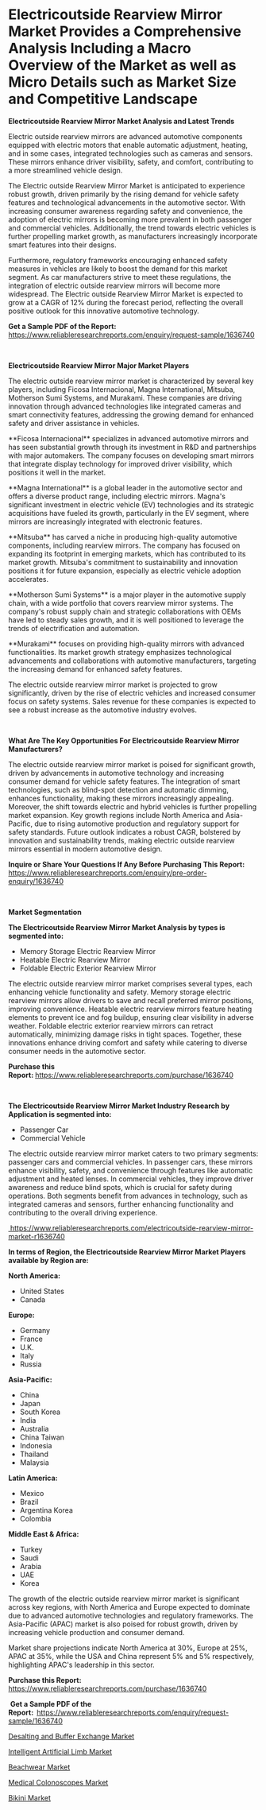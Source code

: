 <p><h1>Electricoutside Rearview Mirror Market Provides a Comprehensive Analysis Including a Macro Overview of the Market as well as Micro Details such as Market Size and Competitive Landscape</h1></p><p><strong>Electricoutside Rearview Mirror Market Analysis and Latest Trends</strong></p>
<p><p>Electric outside rearview mirrors are advanced automotive components equipped with electric motors that enable automatic adjustment, heating, and in some cases, integrated technologies such as cameras and sensors. These mirrors enhance driver visibility, safety, and comfort, contributing to a more streamlined vehicle design.</p><p>The Electric outside Rearview Mirror Market is anticipated to experience robust growth, driven primarily by the rising demand for vehicle safety features and technological advancements in the automotive sector. With increasing consumer awareness regarding safety and convenience, the adoption of electric mirrors is becoming more prevalent in both passenger and commercial vehicles. Additionally, the trend towards electric vehicles is further propelling market growth, as manufacturers increasingly incorporate smart features into their designs.</p><p>Furthermore, regulatory frameworks encouraging enhanced safety measures in vehicles are likely to boost the demand for this market segment. As car manufacturers strive to meet these regulations, the integration of electric outside rearview mirrors will become more widespread. The Electric outside Rearview Mirror Market is expected to grow at a CAGR of 12% during the forecast period, reflecting the overall positive outlook for this innovative automotive technology.</p></p>
<p><strong>Get a Sample PDF of the Report:&nbsp;</strong> <a href="https://www.reliableresearchreports.com/enquiry/request-sample/1636740">https://www.reliableresearchreports.com/enquiry/request-sample/1636740</a></p>
<p>&nbsp;</p>
<p><strong>Electricoutside Rearview Mirror Major Market Players</strong></p>
<p><p>The electric outside rearview mirror market is characterized by several key players, including Ficosa Internacional, Magna International, Mitsuba, Motherson Sumi Systems, and Murakami. These companies are driving innovation through advanced technologies like integrated cameras and smart connectivity features, addressing the growing demand for enhanced safety and driver assistance in vehicles.</p><p>**Ficosa Internacional** specializes in advanced automotive mirrors and has seen substantial growth through its investment in R&D and partnerships with major automakers. The company focuses on developing smart mirrors that integrate display technology for improved driver visibility, which positions it well in the market.</p><p>**Magna International** is a global leader in the automotive sector and offers a diverse product range, including electric mirrors. Magna's significant investment in electric vehicle (EV) technologies and its strategic acquisitions have fueled its growth, particularly in the EV segment, where mirrors are increasingly integrated with electronic features.</p><p>**Mitsuba** has carved a niche in producing high-quality automotive components, including rearview mirrors. The company has focused on expanding its footprint in emerging markets, which has contributed to its market growth. Mitsuba's commitment to sustainability and innovation positions it for future expansion, especially as electric vehicle adoption accelerates.</p><p>**Motherson Sumi Systems** is a major player in the automotive supply chain, with a wide portfolio that covers rearview mirror systems. The company's robust supply chain and strategic collaborations with OEMs have led to steady sales growth, and it is well positioned to leverage the trends of electrification and automation.</p><p>**Murakami** focuses on providing high-quality mirrors with advanced functionalities. Its market growth strategy emphasizes technological advancements and collaborations with automotive manufacturers, targeting the increasing demand for enhanced safety features.</p><p>The electric outside rearview mirror market is projected to grow significantly, driven by the rise of electric vehicles and increased consumer focus on safety systems. Sales revenue for these companies is expected to see a robust increase as the automotive industry evolves.</p></p>
<p>&nbsp;</p>
<p><strong>What Are The Key Opportunities For Electricoutside Rearview Mirror Manufacturers?</strong></p>
<p><p>The electric outside rearview mirror market is poised for significant growth, driven by advancements in automotive technology and increasing consumer demand for vehicle safety features. The integration of smart technologies, such as blind-spot detection and automatic dimming, enhances functionality, making these mirrors increasingly appealing. Moreover, the shift towards electric and hybrid vehicles is further propelling market expansion. Key growth regions include North America and Asia-Pacific, due to rising automotive production and regulatory support for safety standards. Future outlook indicates a robust CAGR, bolstered by innovation and sustainability trends, making electric outside rearview mirrors essential in modern automotive design.</p></p>
<p><strong>Inquire or Share Your Questions If Any Before Purchasing This Report:</strong> <a href="https://www.reliableresearchreports.com/enquiry/pre-order-enquiry/1636740">https://www.reliableresearchreports.com/enquiry/pre-order-enquiry/1636740</a></p>
<p>&nbsp;</p>
<p><strong>Market Segmentation</strong></p>
<p><strong>The Electricoutside Rearview Mirror Market Analysis by types is segmented into:</strong></p>
<p><ul><li>Memory Storage Electric Rearview Mirror</li><li>Heatable Electric Rearview Mirror</li><li>Foldable Electric Exterior Rearview Mirror</li></ul></p>
<p><p>The electric outside rearview mirror market comprises several types, each enhancing vehicle functionality and safety. Memory storage electric rearview mirrors allow drivers to save and recall preferred mirror positions, improving convenience. Heatable electric rearview mirrors feature heating elements to prevent ice and fog buildup, ensuring clear visibility in adverse weather. Foldable electric exterior rearview mirrors can retract automatically, minimizing damage risks in tight spaces. Together, these innovations enhance driving comfort and safety while catering to diverse consumer needs in the automotive sector.</p></p>
<p><strong>Purchase this Report:&nbsp;</strong><a href="https://www.reliableresearchreports.com/purchase/1636740">https://www.reliableresearchreports.com/purchase/1636740</a></p>
<p>&nbsp;</p>
<p><strong>The Electricoutside Rearview Mirror Market Industry Research by Application is segmented into:</strong></p>
<p><ul><li>Passenger Car</li><li>Commercial Vehicle</li></ul></p>
<p><p>The electric outside rearview mirror market caters to two primary segments: passenger cars and commercial vehicles. In passenger cars, these mirrors enhance visibility, safety, and convenience through features like automatic adjustment and heated lenses. In commercial vehicles, they improve driver awareness and reduce blind spots, which is crucial for safety during operations. Both segments benefit from advances in technology, such as integrated cameras and sensors, further enhancing functionality and contributing to the overall driving experience.</p></p>
<p><a href="https://www.reliableresearchreports.com/electricoutside-rearview-mirror-market-r1636740">&nbsp;https://www.reliableresearchreports.com/electricoutside-rearview-mirror-market-r1636740</a></p>
<p><strong>In terms of Region, the Electricoutside Rearview Mirror Market Players available by Region are:</strong></p>
<p>
    <p> <strong> North America: </strong>
        <ul>
            <li>United States</li>
            <li>Canada</li>
        </ul>
        </p> 
    <p> <strong> Europe: </strong>
        <ul>
            <li>Germany</li>
            <li>France</li>
            <li>U.K.</li>
            <li>Italy</li>
            <li>Russia</li>
        </ul>
        </p> 
    <p> <strong> Asia-Pacific: </strong>
        <ul>
            <li>China</li>
            <li>Japan</li>
            <li>South Korea</li>
            <li>India</li>
            <li>Australia</li>
            <li>China Taiwan</li>
            <li>Indonesia</li>
            <li>Thailand</li>
            <li>Malaysia</li>
        </ul>
        </p> 
    <p> <strong> Latin America: </strong>
        <ul>
            <li>Mexico</li>
            <li>Brazil</li>
            <li>Argentina Korea</li>
            <li>Colombia</li>
        </ul>
        </p> 
    <p> <strong> Middle East & Africa: </strong>
        <ul>
            <li>Turkey</li>
            <li>Saudi</li>
            <li>Arabia</li>
            <li>UAE</li>
            <li>Korea</li>
        </ul>
    </p>
    </p>
<p><p>The growth of the electric outside rearview mirror market is significant across key regions, with North America and Europe expected to dominate due to advanced automotive technologies and regulatory frameworks. The Asia-Pacific (APAC) market is also poised for robust growth, driven by increasing vehicle production and consumer demand. </p><p>Market share projections indicate North America at 30%, Europe at 25%, APAC at 35%, while the USA and China represent 5% and 5% respectively, highlighting APAC's leadership in this sector.</p></p>
<p><strong>Purchase this Report: </strong><a href="https://www.reliableresearchreports.com/purchase/1636740">https://www.reliableresearchreports.com/purchase/1636740</a></p>
<p>&nbsp;<strong>Get a Sample PDF of the Report:&nbsp;&nbsp;</strong><a href="https://www.reliableresearchreports.com/enquiry/request-sample/1636740">https://www.reliableresearchreports.com/enquiry/request-sample/1636740</a></p>
<p><strong></strong></p>
<p><p><a href="https://www.linkedin.com/pulse/desalting-buffer-exchange-industry-sector-new-technologies-tfggf">Desalting and Buffer Exchange Market</a></p><p><a href="https://github.com/bmorecock/Market-Research-Report-List-5/blob/main/intelligent-artificial-limb-market.md">Intelligent Artificial Limb Market</a></p><p><a href="https://issuu.com/reportprime-2/docs/beachwear-market-size-2030.pptx_ba963f34c3ba73">Beachwear Market</a></p><p><a href="https://github.com/AshrafKhan865/Market-Research-Report-List-1/blob/main/medical-colonoscopes-market.md">Medical Colonoscopes Market</a></p><p><a href="https://issuu.com/reportprime-2/docs/bikini-market-size-2030.pptx_54f2b33ef75905">Bikini Market</a></p></p>